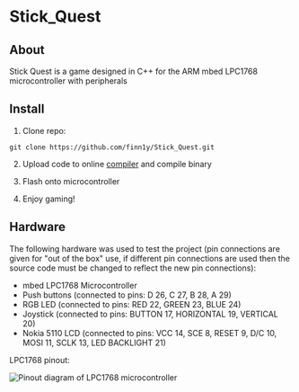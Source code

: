 # Stick_Quest

## About

Stick Quest is a game designed in C++ for the ARM mbed LPC1768 microcontroller with peripherals

## Install

1. Clone repo:
```
git clone https://github.com/finn1y/Stick_Quest.git
```

2. Upload code to online [compiler](https://os.mbed.com/) and compile binary

3. Flash onto microcontroller

4. Enjoy gaming!

## Hardware

The following hardware was used to test the project (pin connections are given for "out of the box" use, if different pin connections are used then the source code must be changed to reflect the new pin connections):
+ mbed LPC1768 Microcontroller
+ Push buttons (connected to pins: D 26, C 27, B 28, A 29)
+ RGB LED (connected to pins: RED 22, GREEN 23, BLUE 24)
+ Joystick (connected to pins: BUTTON 17, HORIZONTAL 19, VERTICAL 20)
+ Nokia 5110 LCD (connected to pins: VCC 14, SCE 8, RESET 9, D/C 10, MOSI 11, SCLK 13, LED BACKLIGHT 21)

LPC1768 pinout:

![Pinout diagram of LPC1768 microcontroller](Microcontroller_image)
